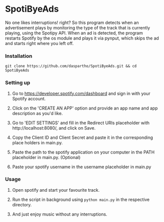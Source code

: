 # SpotiByeAds

No one likes interruptions! right? So this program detects when an advertisement plays by monitoring the type of the track that is currently playing, using the Spotipy API.
When an ad is detected, the program restarts Spotify by the os module and plays it via pynput, which skips the ad and starts right where you left off.

### Installation
```
git clone https://github.com/daspartho/SpotiByeAds.git && cd SpotiByeAds
```

### Setting up

1. Go to https://developer.spotify.com/dashboard and sign in with your Spotify account.

2. Click on the 'CREATE AN APP' option and provide an app name and app description as you'd like.

3. Go to 'EDIT SETTINGS' and fill in the Redirect URIs placeholder with http://localhost:8080/, and click on Save.

4. Copy the Client ID and Client Secret and paste it in the corresponding place holders in main.py.

5. Paste the path to the spotify application on your computer in the PATH placeholder in main.py. (Optional)

6. Paste your spotify username in the username placeholder in main.py

### Usage
1. Open spotify and start your favourite track.

2. Run the script in background using `python main.py` in the respective directory.

3. And just enjoy music without any interruptions.
